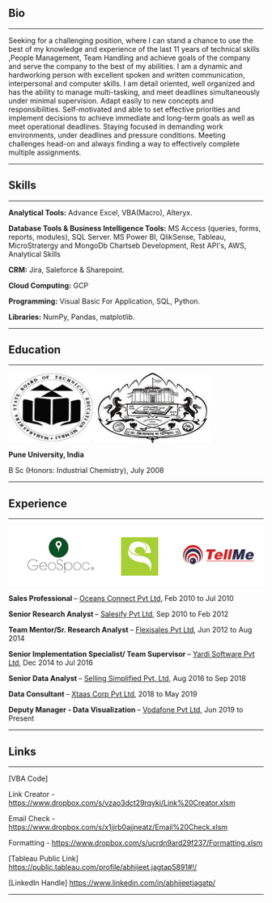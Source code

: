 ## Bio

---
Seeking for a challenging position, where I can stand a chance to use the best of my knowledge and experience of the last 11 years of technical skills ,People Management, Team Handling and achieve goals of the company and serve the company to the best of my abilities. I am a dynamic and hardworking person with excellent spoken and written communication, interpersonal and computer skills. I am detail oriented, well organized and has the ability to manage multi-tasking, and meet deadlines simultaneously under minimal supervision. Adapt easily to new concepts and responsibilities. Self-motivated and able to set effective priorities and implement decisions to achieve immediate and long-term goals as well as meet operational deadlines. Staying focused in demanding work environments, under deadlines and pressure conditions. Meeting challenges head-on and always finding a way to effectively complete multiple assignments.


---

## Skills

---
**Analytical Tools:** Advance Excel, VBA(Macro), Alteryx.

**Database Tools & Business Intelligence Tools:** MS Access (queries, forms, reports, modules), SQL Server. MS Power BI, QlikSense, Tableau, MicroStratergy and MongoDb Chartseb Development, Rest API's, AWS, Analytical Skills

**CRM:** Jira, Saleforce & Sharepoint.

**Cloud Computing:** GCP

**Programming:** Visual Basic For Application, SQL, Python.

**Libraries:** NumPy, Pandas, matplotlib.

---

## Education

---

<img src="images/uni.jpg?raw=true" align="middle" width="400" height="140" alt="uni logos">

<b> Pune University, India </b>

B Sc (Honors: Industrial Chemistry),			 		            July 2008

---

## Experience

---

<img src="images/experience.png?raw=true" align="middle" width="700" height="120" alt="experience logos">

<b> Sales Professional </b> – [Oceans Connect Pvt Ltd](https://oceansconnect.com/), Feb 2010 to Jul 2010

<b> Senior Research Analyst </b> – [Salesify Pvt Ltd](https://zdperformancemarketing.com/salesify/), Sep 2010 to Feb 2012

<b> Team Mentor/Sr. Research Analyst </b> – [Flexisales Pvt Ltd](https://www.flexisales.com/), Jun 2012 to Aug 2014 

<b> Senior Implementation Specialist/ Team Supervisor </b> – [Yardi Software Pvt Ltd](https://yardi.com/), Dec 2014 to Jul 2016

<b> Senior Data Analyst </b> – [Selling Simplified Pvt. Ltd](https://sellingsimplified.com/), Aug 2016 to Sep 2018

<b> Data Consultant </b> – [Xtaas Corp Pvt Ltd](https://https://2xconnect.com//), 2018 to May 2019

<b> Deputy Manager - Data Visualization </b> – [Vodafone Pvt Ltd](https://vodafoneidea.com/), Jun 2019 to Present


---

## Links

---

[VBA Code]

Link Creator - https://www.dropbox.com/s/vzao3dct29rqyki/Link%20Creator.xlsm

Email Check - https://www.dropbox.com/s/x1jirb0ajjneatz/Email%20Check.xlsm

Formatting   - https://www.dropbox.com/s/ucrdn9ard29f237/Formatting.xlsm

[Tableau Public Link]
https://public.tableau.com/profile/abhijeet.jagtap5891#!/

[LinkedIn Handle] 
https://www.linkedin.com/in/abhijeetjagatp/

---
